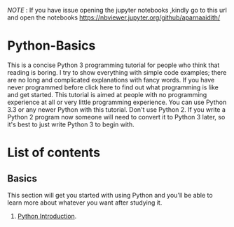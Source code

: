 *NOTE* : If you have issue opening the jupyter notebooks ,kindly go to this url and open the notebooks https://nbviewer.jupyter.org/github/aparnaaidith/

# Python-Basics
This is a concise Python 3 programming tutorial for people who think that reading is boring. I try to show everything with simple code examples; there are no long and complicated explanations with fancy words. If you have never programmed before click here to find out what programming is like and get started.
This tutorial is aimed at people with no programming experience at all or very little programming experience. 
You can use Python 3.3 or any newer Python with this tutorial. Don't use Python 2. If you write a Python 2 program now someone will need to convert it to Python 3 later, so it's best to just write Python 3 to begin with.

# List of contents
## Basics
This section will get you started with using Python and you'll be able to learn more about whatever you want after studying it.
   1. [Python Introduction](https://github.com/aparnaaidith/Python-Basics/blob/master/Python%20Introduction.ipynb).
